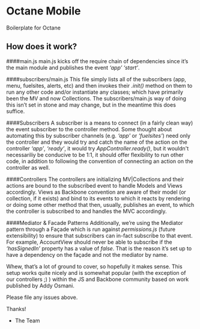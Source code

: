 Octane Mobile
=============

Boilerplate for Octane

## How does it work?

####main.js
main.js kicks off the require chain of dependencies since it’s the main module and publishes the event _‘app’_ _‘start’_.

####subscribers/main.js
This file simply lists all of the subscribers (app, menu, fuelsites, alerts, etc) and then invokes their _.init()_ method on them to run any other code and/or instantiate any classes; which have primarily been the MV and now Collections. The subscribers/main.js way of doing this isn’t set in stone and may change, but in the meantime this does suffice. 

####Subscribers
A subscriber is a means to connect (in a fairly clean way) the event subscriber to the controller method. Some thought about automating this by subscriber channels (e.g. _‘app'_ or _‘fuelsites’_) need only the controller and they would try and catch the name of the action on the controller _‘app’_, _‘ready’_, it would try _AppController.ready()_, but it wouldn't necessariliy be conducive to be 1:1, it should offer flexibility to run other code, in addition to following the convention of connecting an action on the controller as well.

####Controllers
The controllers are initializing MV|Collections and their actions are bound to the subscribed event to handle Models and Views accordingly. Views as Backbone convention are aware of their model (or collection, if it exists) and bind to its events to which it reacts by rendering or doing some other method that then, usually, publishes an event, to which the controller is subscribed to and handles the MVC accordingly.  

####Mediator & Facade Patterns
Additionally, we’re using the Mediator pattern through a Façade which is run against _permissions.js_ (future extensibility) to ensure that subscribers can in-fact subscribe to that event. For example, AccountView should never be able to subscribe if the _‘hasSignedIn’_ property has a value of _false_. That is the reason it’s set up to have a dependency on the façade and not the mediator by name. 

Whew, that’s a lot of ground to cover, so hopefully it makes sense. This setup works quite nicely and is somewhat popular (with the exception of our controllers ;) ) within the JS and Backbone community based on work published by Addy Osmani.

Please file any issues above.

Thanks!
- The Team
